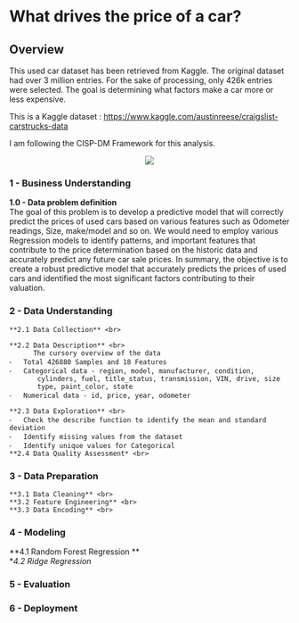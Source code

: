 # What drives the price of a car?

## Overview
This used car dataset has been retrieved from Kaggle. The original dataset had over 3 million entries. 
For the sake of processing, only 426k entries were selected. 
The goal is determining what factors make a car more or less expensive. 

This is a Kaggle dataset : https://www.kaggle.com/austinreese/craigslist-carstrucks-data

I am following the CISP-DM Framework for this analysis. 

<p align="center">
  <img src=“images/“crisp.png>
</p>

### 1 - Business Understanding
**1.0 - Data problem definition** <br>
    The goal of this problem is to develop a predictive model that will correctly predict the prices of used cars based on various features
    such as Odometer readings, Size, make/model and so on. 
    We would need to employ various Regression models to identify patterns, and important features that contribute to the price determination
    based on the historic data and accurately predict any future car sale prices.
    In summary, the objective is to create a robust predictive model that accurately predicts the prices of used cars
    and identified the most significant factors contributing to their valuation.

### 2 - Data Understanding
    **2.1 Data Collection** <br>

    **2.2 Data Description** <br>
          The cursory overview of the data
	⁃	Total 426880 Samples and 18 Features
	⁃	Categorical data - region, model, manufacturer, condition, 
           cylinders, fuel, title_status, transmission, VIN, drive, size
           type, paint_color, state
	⁃	Numerical data - id, price, year, odometer

    **2.3 Data Exploration** <br>
	⁃	Check the describe function to identify the mean and standard deviation
	⁃	Identify missing values from the dataset
	⁃	Identify unique values for Categorical 
    **2.4 Data Quality Assessment* <br>	



### 3 - Data Preparation
    **3.1 Data Cleaning** <br>
    **3.2 Feature Engineering** <br>
    **3.3 Data Encoding** <br>

### 4 - Modeling
 **4.1 Random Forest Regression ** <br>
 **4.2 Ridge Regression* <br>
### 5 - Evaluation

### 6 - Deployment

